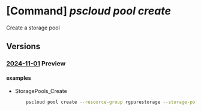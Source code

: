 # [Command] _pscloud pool create_

Create a storage pool

## Versions

### [2024-11-01](/Resources/mgmt-plane/L3N1YnNjcmlwdGlvbnMve30vcmVzb3VyY2Vncm91cHMve30vcHJvdmlkZXJzL3B1cmVzdG9yYWdlLmJsb2NrL3N0b3JhZ2Vwb29scy97fQ==/2024-11-01.xml) **Preview**

<!-- mgmt-plane /subscriptions/{}/resourcegroups/{}/providers/purestorage.block/storagepools/{} 2024-11-01 -->

#### examples

- StoragePools_Create
    ```bash
        pscloud pool create --resource-group rgpurestorage --storage-pool-name storagePoolname --availability-zone vknyl --vnet-injection "{subnet-id:tnlctolrxdvnkjiphlrdxq,vnet-id:zbumtytyqwewjcyckwqchiypshv}" --provisioned-bandwidth 17 --reservation-id xiowoxnbtcotutcmmrofvgdi --type None --user-assigned-identities "{key4211:{}}" --tags "{key7593:vsyiygyurvwlfaezpuqu}" --location lonlc
    ```
